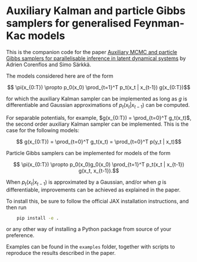 # Auxiliary Kalman and particle Gibbs samplers for generalised Feynman-Kac models

This is the companion code for the paper [Auxiliary MCMC and particle Gibbs samplers for parallelisable
inference in latent dynamical systems](TODO) by Adrien Corenflos and Simo Särkkä.

The models considered here are of the form

```math
    \pi(x_{0:T}) \propto p_0(x_0) \prod_{t=1}^T p_t(x_t | x_{t-1}) g(x_{0:T})
```

for which the auxiliary Kalman sampler can be implemented as long as $g$ is differentiable and Gaussian approximations of
$p_t(x_t | x_{t-1})$ can be computed.

For separable potentials, for example, $g(x_{0:T}) = \prod_{t=0}^T g_t(x_t)$, the second order auxiliary Kalman sampler can be implemented. This
is the case for the following models:

```math
    g(x_{0:T}) = \prod_{t=0}^T g_t(x_t) = \prod_{t=0}^T p(y_t | x_t)
```

Particle Gibbs samplers can be implemented for models of the form

```math
    \pi(x_{0:T}) \propto p_0(x_0)g_0(x_0) \prod_{t=1}^T p_t(x_t | x_{t-1}) g(x_t, x_{t-1}).
```

When $p_t(x_t | x_{t-1})$ is approximated by a Gaussian, and/or when $g$ is differentiable, improvements can be achieved as explained in the paper.

To install this, be sure to follow the official JAX installation instructions, and then run
```bash
    pip install -e .
```
or any other way of installing a Python package from source of your preference.

Examples can be found in the `examples` folder, together with scripts to reproduce the results described in the paper.
